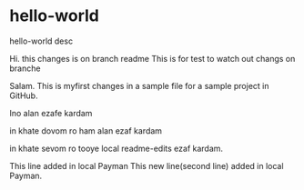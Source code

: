 # hello-world
hello-world desc

Hi. this changes is on branch readme
This is for test to watch out changs on branche

Salam. This is myfirst changes in a sample file for a sample project in 
GitHub.

Ino alan ezafe kardam


in khate dovom ro ham alan ezaf kardam

in khate sevom ro tooye local readme-edits ezaf kardam.

This line added in local Payman
This new line(second line) added in local Payman.

